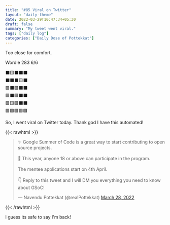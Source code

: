 ```yaml
---
title: "#85 Viral on Twitter"
layout: "daily-theme"
date: 2022-03-29T10:47:34+05:30
draft: false
summary: "My tweet went viral."
tags: ["daily log"]
categories: ["Daily Dose of Pottekkat"]
---
```


Too close for comfort.

Wordle 283 6/6

⬛🟨⬛⬛⬛\
⬛⬛⬛🟨⬛\
🟩⬛🟩⬛⬛\
🟩⬛🟩⬛⬛\
🟩🟨🟩⬛⬛\
🟩🟩🟩🟩🟩

So, I went viral on Twitter today. Thank god I have this automated!

{{< rawhtml >}}
<blockquote class="twitter-tweet"><p lang="en" dir="ltr">✨ Google Summer of Code is a great way to start contributing to open source projects.<br><br>🔞 This year, anyone 18 or above can participate in the program.<br><br>The mentee applications start on 4th April.<br><br>👇 Reply to this tweet and I will DM you everything you need to know about GSoC!</p>&mdash; Navendu Pottekkat (@realPottekkat) <a href="https://twitter.com/realPottekkat/status/1508452352868724736?ref_src=twsrc%5Etfw">March 28, 2022</a></blockquote> <script async src="https://platform.twitter.com/widgets.js" charset="utf-8"></script>
{{< /rawhtml >}}

I guess its safe to say I'm back!
